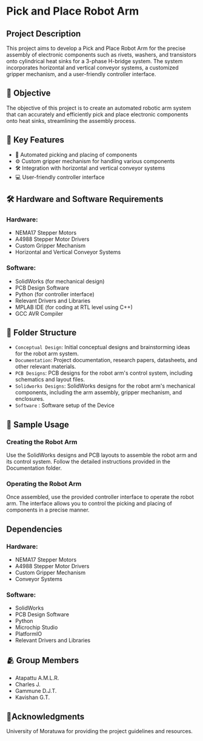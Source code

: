 # Pick and Place Robot Arm

## Project Description

This project aims to develop a Pick and Place Robot Arm for the precise assembly of electronic components such as rivets, washers, and transistors onto cylindrical heat sinks for a 3-phase H-bridge system. The system incorporates horizontal and vertical conveyor systems, a customized gripper mechanism, and a user-friendly controller interface.

## 🎯 Objective

The objective of this project is to create an automated robotic arm system that can accurately and efficiently pick and place electronic components onto heat sinks, streamlining the assembly process.

## 🔑 Key Features

- 🤖 Automated picking and placing of components
- ⚙️ Custom gripper mechanism for handling various components
- 🛠️ Integration with horizontal and vertical conveyor systems
- 💻 User-friendly controller interface

## 🛠️ Hardware and Software Requirements

### Hardware:
- NEMA17 Stepper Motors
- A4988 Stepper Motor Drivers
- Custom Gripper Mechanism
- Horizontal and Vertical Conveyor Systems

### Software:
- SolidWorks (for mechanical design)
- PCB Design Software
- Python (for controller interface)
- Relevant Drivers and Libraries
- MPLAB IDE (for coding at RTL level using C++)
- GCC AVR Compiler

## 📁 Folder Structure

- `Conceptual Design`: Initial conceptual designs and brainstorming ideas for the robot arm system.
- `Documentation`: Project documentation, research papers, datasheets, and other relevant materials.
- `PCB Designs`: PCB designs for the robot arm's control system, including schematics and layout files.
- `Solidworks Designs`: SolidWorks designs for the robot arm's mechanical components, including the arm assembly, gripper mechanism, and enclosures.
- `Software` : Software setup of the Device


## 📸 Sample Usage
### Creating the Robot Arm
Use the SolidWorks designs and PCB layouts to assemble the robot arm and its control system. Follow the detailed instructions provided in the Documentation folder.
### Operating the Robot Arm
Once assembled, use the provided controller interface to operate the robot arm. The interface allows you to control the picking and placing of components in a precise manner.

## Dependencies
### Hardware:

- NEMA17 Stepper Motors
- A4988 Stepper Motor Drivers
- Custom Gripper Mechanism
- Conveyor Systems

### Software:

- SolidWorks
- PCB Design Software
- Python
- Microchip Studio
- PlatformIO
- Relevant Drivers and Libraries

## 🫂 Group Members

- Atapattu A.M.L.R.
- Charles J.
- Gammune D.J.T.
- Kavishan G.T.

## 🏢Acknowledgments

University of Moratuwa for providing the project guidelines and resources.
